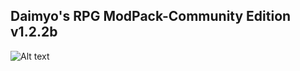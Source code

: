 ## Daimyo's RPG ModPack-Community Edition v1.2.2b ##



![Alt text](https://www.dropbox.com/s/wk9gbztydbft7bi/IntroImage.png "Optional title")
